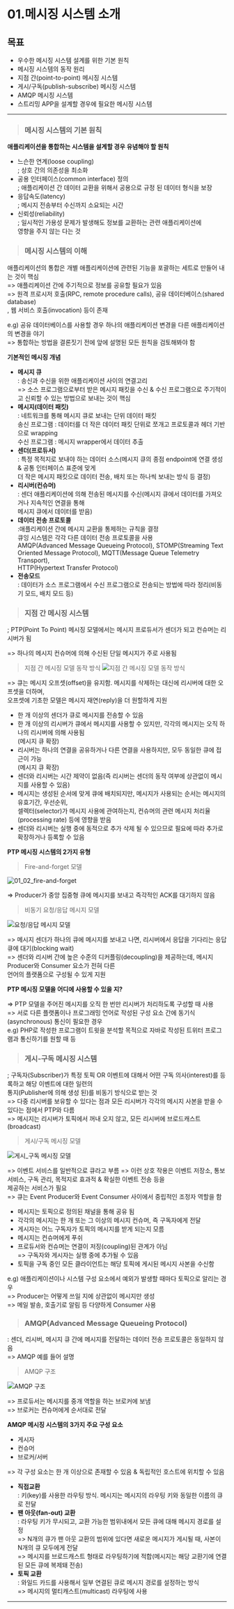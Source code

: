 # 01.메시징 시스템 소개

## 목표  

- 우수한 메시징 시스템 설계를 위한 기본 원칙
- 메시징 시스템의 동작 원리
- 지점 간(point-to-point) 메시징 시스템
- 게시/구독(publish-subscribe) 메시징 시스템
- AMQP 메시징 시스템
- 스트리밍 APP을 설계할 경우에 필요한 메시징 시스템  

---  

> ### 메시징 시스템의 기본 원칙  

**애플리케이션을 통합하는 시스템을 설계할 경우 유념해야 할 원칙**  

- 느슨한 연계(loose coupling)  
; 상호 간의 의존성을 최소화
- 공용 인터페이스(common interface) 정의  
; 애플리케이션 간 데이터 교환을 위해서 공용으로 규정 된 데이터 형식을 보장
- 응답속도(latency)  
; 메시지 전송부터 수신까지 소요되는 시간  
- 신뢰성(reliability)  
; 일시적인 가용성 문제가 발생해도 정보를 교환하는 관련 애플리케이션에  
영향을 주지 않는 다는 것  

> ### 메시징 시스템의 이해  

애플리케이션의 통합은 개별 애플리케이션에 관련된 기능을 포괄하는 세트로 만들어 내는 것이 핵심  
=> 애플리케이션 간에 주기적으로 정보를 공유할 필요가 있음  
=> 원격 프로시저 호출(RPC, remote procedure calls), 공유 데이터베이스(shared database)  
, 웹 서비스 호출(invocation) 등이 존재  

e.g) 공유 데이터베이스를 사용할 경우 하나의 애플리케이션 변경을 다른 애플리케이션의 변경을 야기  
=> 통합하는 방법을 결론짓기 전에 앞에 설명된 모든 원칙을 검토해봐야 함  

**기본적인 메시징 개념**  

- **메시지 큐**  
: 송신과 수신을 위한 애플리케이션 사이의 연결고리  
=> 소스 프로그램으로부터 받은 메시지 패킷을 수신 & 수신 프로그램으로 주기적이고 신뢰할 수 있는 방법으로 보내는 것이 핵심  
- **메시지(데이터 패킷)**  
: 네트워크를 통해 메시지 큐로 보내는 단위 데이터 패킷  
송신 프로그램 : 데이터를 더 작은 데이터 패킷 단위로 쪼개고 프로토콜과 헤더 기반으로 wrapping  
수신 프로그램 : 메시지 wrapper에서 데이터 추출  
- **센더(프로듀서)**  
: 특정 목적지로 보내야 하는 데이터 소스(메시지 큐의 종점 endpoint에 연결 생성 & 공통 인터페이스 표준에 맞게  
더 작은 메시지 패킷으로 데이터 전송, 배치 또는 하나씩 보내는 방식 등 결정)  
- **리시버(컨슈머)**  
: 센더 애플리케이션에 의해 전송된 메시지를 수신(메시지 큐에서 데이터를 가져오거나 지속적인 연결을 통해  
메시지 큐에서 데이터를 받음)  
- **데이터 전송 프로토콜**  
:애플리케이션 간에 메시지 교환을 통제하는 규칙을 결정  
큐잉 시스템은 각각 다른 데이터 전송 프로토콜을 사용  
AMQP(Advanced Message Queueing Protocol), STOMP(Streaming Text Oriented Message Protocol), MQTT(Message Queue Telemetry Transport),  
HTTP(Hypertext Transfer Protocol)  
- **전송모드**  
: 데이터가 소스 프로그램에서 수신 프로그램으로 전송되는 방법에 따라 정리(비동기 모드, 배치 모드 등)  

> ### 지점 간 메시징 시스템  
; PTP(Point To Point) 메시징 모델에서는 메시지 프로듀서가 센더가 되고 컨슈머는 리시버가 됨  

=> 하나의 메시지 컨슈머에 의해 수신된 단일 메시지가 주로 사용됨  


> 지점 간 메시징 모델 동작 방식
![지점 간 메시징 모델 동작 방식](./pics/01_01_ptp_message.png)  

=> 큐는 메시지 오프셋(offset)을 유지함. 메시지를 삭제하는 대신에 리시버에 대한 오프셋을 더하며,  
오프셋에 기초한 모델은 메시지 재연(reply)을 더 원할하게 지원  

- 한 개 이상의 센더가 큐로 메시지를 전송할 수 있음  
- 한 개 이상의 리시버가 큐에서 메시지를 사용할 수 있지만, 각각의 메시지는 오직 하나의 리시버에 의해 사용됨  
(메시지 큐 확장)  
- 리시버는 하나의 연결을 공유하거나 다른 연결을 사용하지만, 모두 동일한 큐에 접근이 가능  
(메시지 큐 확장)  
- 센더와 리시버는 시간 제약이 없음(즉 리시버는 센더의 동작 여부에 상관없이 메시지를 사용할 수 있음)  
- 메시지는 생성된 순서에 맞게 큐에 배치되지만, 메시지가 사용되는 순서는 메시지의 유효기간, 우선순위,  
셀렉터(selector)가 메시지 사용에 관여하는지, 컨슈머의 관련 메시지 처리율(processing rate) 등에 영향을 받음  
- 센더와 리시버는 실행 중에 동적으로 추가 삭제 될 수 있으므로 필요에 따라 추가로 확장하거나 등록할 수 있음  

**PTP 메시징 시스템의 2가지 유형**  

> Fire-and-forget 모델  

![01_02_fire-and-forget](./pics/01_02_fire-and-forget.png)  

=> Producer가 중앙 집중형 큐에 메시지를 보내고 즉각적인 ACK를 대기하지 않음  


> 비동기 요청/응답 메시지 모델  

![요청/응답 메시지 모델](./pics/01_03_request_response.png)  

=> 메시지 센더가 하나의 큐에 메시지를 보내고 나면, 리시버에서 응답을 기다리는 응답 큐에 대기(blocking wait)  
=> 센더와 리시버 간에 높은 수준의 디커플링(decoupling)을 제공하는데, 메시지 Producer와 Consumer 요소가 전혀 다른  
언어의 플랫폼으로 구성될 수 있게 지원  

**PTP 메시징 모델을 어디에 사용할 수 있을 지?**  

=> PTP 모델을 주어진 메시지를 오직 한 번만 리시버가 처리하도록 구성할 때 사용  
=> 서로 다른 플랫폼이나 프로그래밍 언어로 작성된 구성 요소 간에 동기식(asynchronous) 통신이 필요한 경우  
e.g) PHP로 작성한 프로그램이 트윗을 분석할 목적으로 자바로 작성된 트위터 프로그램과 통신하기를 원할 때 등  

> ### 게시-구독 메시징 시스템  

; 구독자(Subscriber)가 특정 토픽 OR 이벤트에 대해서 어떤 구독 의사(interest)를 등록하고 해당 이벤트에 대한 일련의  
통지(Publisher에 의해 생성 된)를 비동기 방식으로 받는 것  
=> 다중 리시버를 보유할 수 있다는 점과 모든 리시버가 각각의 메시지 사본을 받을 수 있다는 점에서 PTP와 다름  
=> 메시지는 리시버가 토픽에서 꺼내 오지 않고, 모든 리시버에 브로드캐스트(broadcast)  

> 게시/구독 메시징 모델  

![게시_구독 메시징 모델](./pics/01_04_publish-subscribe-model.png)  

=> 이벤트 서비스를 일반적으로 큐라고 부름
=> 이런 상호 작용은 이벤트 저장소, 통보 서비스, 구독 관리, 목적지로 효과적 & 확실한 이벤트 전송 등을  
제공하는 서비스가 필요  
=> 큐는 Event Producer와 Event Consumer 사이에서 중립적인 조정자 역할을 함  

- 메시지는 토픽으로 정의된 채널을 통해 공유 됨  
- 각각의 메시지는 한 개 또는 그 이상의 메시지 컨슈머, 즉 구독자에게 전달
- 게시자는 어느 구독자가 토픽의 메시지를 받게 되는지 모름
- 메시지는 컨슈머에게 푸쉬
- 프로듀서와 컨슈머는 연결이 저징(coupling)된 관계가 아님  
=> 구독자와 게시자는 실행 중에 추가될 수 있음  
- 토픽을 구독 중인 모든 클라이언트는 해당 토픽에 게시된 메시지 사본을 수신함  

e.g) 애플리케이션이나 시스템 구성 요소에서 예외가 발생할 때마다 토픽으로 알리는 경우  
=> Producer는 어떻게 쓰일 지에 상관없이 메시지만 생성  
=> 메일 발송, 호출기로 알림 등 다양하게 Consumer 사용  

> ### AMQP(Advanced Message Queueing Protocol)  

: 센더, 리시버, 메시지 큐 간에 메시지를 전달하는 데이터 전송 프로토콜은 동일하지 않음  
=> AMQP 예를 들어 설명  

> AMQP 구조  

![AMQP 구조](./pics/01_05_AMQP-structure.png)  

=> 프로듀서는 메시지를 중개 역할을 하는 브로커에 보냄  
=> 브로커는 컨슈머에게 순서대로 전달  

**AMQP 메시징 시스템의 3가지 주요 구성 요소**  

- 게시자
- 컨슈머
- 브로커/서버  

=> 각 구성 요소는 한 개 이상으로 존재할 수 있음 & 독립적인 호스트에 위치할 수 있음  

- **직접교환**  
: 키(key)를 사용한 라우팅 방식. 메시지는 메시지의 라우팅 키와 동일한 이름의 큐로 전달
- **팬 아웃(fan-out) 교환**  
: 라우팅 키가 무시되고, 교환 가능한 범위내에서 모든 큐에 대해 메시지 경로를 설정  
=> N개의 큐가 팬 아웃 교환의 범위에 있다면 새로운 메시지가 게시될 때, 사본이 N개의 큐 모두에게 전달  
=> 메시지를 브로드캐스트 형태로 라우팅하기에 적합(메시지는 해당 교환기에 연결된 모든 큐에 복제돼 전송)  
- **토픽 교환**  
: 와일드 카드를 사용해서 일부 연결된 큐로 메시지 경로를 설정하는 방식  
=> 메시지의 멀티캐스트(multicast) 라우팅에 사용




























---  